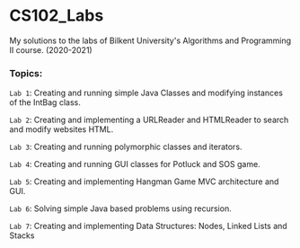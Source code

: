 # CS102_Labs
My solutions to the labs of Bilkent University's Algorithms and Programming II course. (2020-2021)

### Topics:
`Lab 1`: Creating and running simple Java Classes and modifying instances of the IntBag class.

`Lab 2`: Creating and implementing a URLReader and HTMLReader to search and modify websites HTML.

`Lab 3`: Creating and running polymorphic classes and iterators.

`Lab 4`: Creating and running GUI classes for Potluck and SOS game.

`Lab 5`: Creating and implementing Hangman Game MVC architecture and GUI.

`Lab 6`: Solving simple Java based problems using recursion.

`Lab 7`: Creating and implementing Data Structures: Nodes, Linked Lists and Stacks
